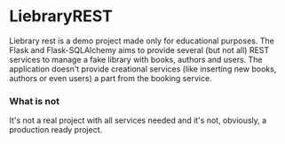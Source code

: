 # LiebraryREST

Liebrary rest is a demo project made only for educational purposes. The Flask and Flask-SQLAlchemy aims to provide several (but not all) REST services to manage a fake library with books, authors and users.
The application doesn't provide creational services (like inserting new books, authors or even users) a part from the booking service.

### What is not
It's not a real project with all services needed and it's not, obviously, a production ready project.
